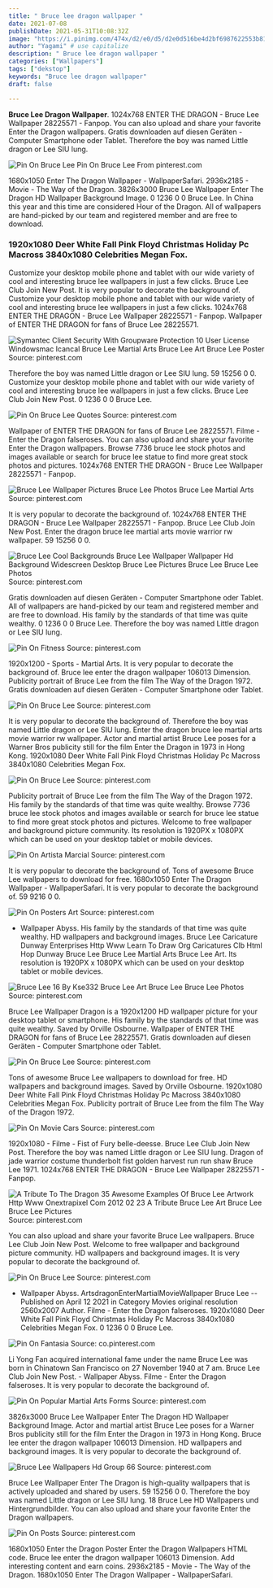 ```yaml
---
title: " Bruce lee dragon wallpaper "
date: 2021-07-08
publishDate: 2021-05-31T10:08:32Z
image: "https://i.pinimg.com/474x/d2/e0/d5/d2e0d516be4d2bf6987622553b812cb5.jpg"
author: "Yagami" # use capitalize
description: " Bruce lee dragon wallpaper "
categories: ["Wallpapers"]
tags: ["dekstop"]
keywords: "Bruce lee dragon wallpaper"
draft: false

---
```



**Bruce Lee Dragon Wallpaper**. 1024x768 ENTER THE DRAGON - Bruce Lee Wallpaper 28225571 - Fanpop. You can also upload and share your favorite Enter the Dragon wallpapers. Gratis downloaden auf diesen Geräten - Computer Smartphone oder Tablet. Therefore the boy was named Little dragon or Lee SIU lung.

![Pin On Bruce Lee](https://i.pinimg.com/originals/b3/11/4f/b3114f234a867f7efd7ad34280e91a5c.gif "Pin On Bruce Lee")
Pin On Bruce Lee From pinterest.com


1680x1050 Enter The Dragon Wallpaper - WallpaperSafari. 2936x2185 - Movie - The Way of the Dragon. 3826x3000 Bruce Lee Wallpaper Enter The Dragon HD Wallpaper Background Image. 0 1236 0 0 Bruce Lee. In China this year and this time are considered Hour of the Dragon. All of wallpapers are hand-picked by our team and registered member and are free to download.

### 1920x1080 Deer White Fall Pink Floyd Christmas Holiday Pc Macross 3840x1080 Celebrities Megan Fox.

Customize your desktop mobile phone and tablet with our wide variety of cool and interesting bruce lee wallpapers in just a few clicks. Bruce Lee Club Join New Post. It is very popular to decorate the background of. Customize your desktop mobile phone and tablet with our wide variety of cool and interesting bruce lee wallpapers in just a few clicks. 1024x768 ENTER THE DRAGON - Bruce Lee Wallpaper 28225571 - Fanpop. Wallpaper of ENTER THE DRAGON for fans of Bruce Lee 28225571.


![Symantec Client Security With Groupware Protection 10 User License Windowsmac Icancal Bruce Lee Martial Arts Bruce Lee Art Bruce Lee Poster](https://i.pinimg.com/originals/08/54/ed/0854ed801070086e520dff40acfd4d25.jpg "Symantec Client Security With Groupware Protection 10 User License Windowsmac Icancal Bruce Lee Martial Arts Bruce Lee Art Bruce Lee Poster")
Source: pinterest.com

Therefore the boy was named Little dragon or Lee SIU lung. 59 15256 0 0. Customize your desktop mobile phone and tablet with our wide variety of cool and interesting bruce lee wallpapers in just a few clicks. Bruce Lee Club Join New Post. 0 1236 0 0 Bruce Lee.

![Pin On Bruce Lee Quotes](https://i.pinimg.com/originals/1d/16/21/1d1621a7487cf05b2abf26178525040e.jpg "Pin On Bruce Lee Quotes")
Source: pinterest.com

Wallpaper of ENTER THE DRAGON for fans of Bruce Lee 28225571. Filme - Enter the Dragon falseroses. You can also upload and share your favorite Enter the Dragon wallpapers. Browse 7736 bruce lee stock photos and images available or search for bruce lee statue to find more great stock photos and pictures. 1024x768 ENTER THE DRAGON - Bruce Lee Wallpaper 28225571 - Fanpop.

![Bruce Lee Wallpaper Pictures Bruce Lee Photos Bruce Lee Martial Arts](https://i.pinimg.com/originals/71/1a/c0/711ac0ffc61824244f703ae582b7637e.jpg "Bruce Lee Wallpaper Pictures Bruce Lee Photos Bruce Lee Martial Arts")
Source: pinterest.com

It is very popular to decorate the background of. 1024x768 ENTER THE DRAGON - Bruce Lee Wallpaper 28225571 - Fanpop. Bruce Lee Club Join New Post. Enter the dragon bruce lee martial arts movie warrior rw wallpaper. 59 15256 0 0.

![Bruce Lee Cool Backgrounds Bruce Lee Wallpaper Wallpaper Hd Background Widescreen Desktop Bruce Lee Pictures Bruce Lee Bruce Lee Photos](https://i.pinimg.com/originals/f2/38/44/f23844edb17a770741047784a7febc79.jpg "Bruce Lee Cool Backgrounds Bruce Lee Wallpaper Wallpaper Hd Background Widescreen Desktop Bruce Lee Pictures Bruce Lee Bruce Lee Photos")
Source: pinterest.com

Gratis downloaden auf diesen Geräten - Computer Smartphone oder Tablet. All of wallpapers are hand-picked by our team and registered member and are free to download. His family by the standards of that time was quite wealthy. 0 1236 0 0 Bruce Lee. Therefore the boy was named Little dragon or Lee SIU lung.

![Pin On Fitness](https://i.pinimg.com/originals/86/5f/20/865f20763daf46221002a70ffa8ffb27.png "Pin On Fitness")
Source: pinterest.com

1920x1200 - Sports - Martial Arts. It is very popular to decorate the background of. Bruce lee enter the dragon wallpaper 106013 Dimension. Publicity portrait of Bruce Lee from the film The Way of the Dragon 1972. Gratis downloaden auf diesen Geräten - Computer Smartphone oder Tablet.

![Pin On Bruce Lee](https://i.pinimg.com/originals/af/d8/bf/afd8bf28b7cda7fa89e525ab8bf8ac7b.jpg "Pin On Bruce Lee")
Source: pinterest.com

It is very popular to decorate the background of. Therefore the boy was named Little dragon or Lee SIU lung. Enter the dragon bruce lee martial arts movie warrior rw wallpaper. Actor and martial artist Bruce Lee poses for a Warner Bros publicity still for the film Enter the Dragon in 1973 in Hong Kong. 1920x1080 Deer White Fall Pink Floyd Christmas Holiday Pc Macross 3840x1080 Celebrities Megan Fox.

![Pin On Bruce Lee](https://i.pinimg.com/originals/1e/78/01/1e7801e4addc8552403db7295be72536.gif "Pin On Bruce Lee")
Source: pinterest.com

Publicity portrait of Bruce Lee from the film The Way of the Dragon 1972. His family by the standards of that time was quite wealthy. Browse 7736 bruce lee stock photos and images available or search for bruce lee statue to find more great stock photos and pictures. Welcome to free wallpaper and background picture community. Its resolution is 1920PX x 1080PX which can be used on your desktop tablet or mobile devices.

![Pin On Artista Marcial](https://i.pinimg.com/originals/ff/4d/1b/ff4d1b59a307ff55bd890e1d9c644396.jpg "Pin On Artista Marcial")
Source: pinterest.com

It is very popular to decorate the background of. Tons of awesome Bruce Lee wallpapers to download for free. 1680x1050 Enter The Dragon Wallpaper - WallpaperSafari. It is very popular to decorate the background of. 59 9216 0 0.

![Pin On Posters Art](https://i.pinimg.com/originals/0a/17/08/0a1708c9c34120a13669d789c3afa2b5.jpg "Pin On Posters Art")
Source: pinterest.com

- Wallpaper Abyss. His family by the standards of that time was quite wealthy. HD wallpapers and background images. Bruce Lee Caricature Dunway Enterprises Http Www Learn To Draw Org Caricatures Clb Html Hop Dunway Bruce Lee Bruce Lee Martial Arts Bruce Lee Art. Its resolution is 1920PX x 1080PX which can be used on your desktop tablet or mobile devices.

![Bruce Lee 16 By Kse332 Bruce Lee Art Bruce Lee Bruce Lee Photos](https://i.pinimg.com/originals/7c/33/b7/7c33b7d897e0de1701cbfcdbe26e5d59.jpg "Bruce Lee 16 By Kse332 Bruce Lee Art Bruce Lee Bruce Lee Photos")
Source: pinterest.com

Bruce Lee Wallpaper Dragon is a 1920x1200 HD wallpaper picture for your desktop tablet or smartphone. His family by the standards of that time was quite wealthy. Saved by Orville Osbourne. Wallpaper of ENTER THE DRAGON for fans of Bruce Lee 28225571. Gratis downloaden auf diesen Geräten - Computer Smartphone oder Tablet.

![Pin On Bruce Lee](https://i.pinimg.com/564x/78/ca/5a/78ca5a7bcca654b0eada0a123f48707d.jpg "Pin On Bruce Lee")
Source: pinterest.com

Tons of awesome Bruce Lee wallpapers to download for free. HD wallpapers and background images. Saved by Orville Osbourne. 1920x1080 Deer White Fall Pink Floyd Christmas Holiday Pc Macross 3840x1080 Celebrities Megan Fox. Publicity portrait of Bruce Lee from the film The Way of the Dragon 1972.

![Pin On Movie Cars](https://i.pinimg.com/originals/81/3a/02/813a025fafd5310254461e6656e350a9.jpg "Pin On Movie Cars")
Source: pinterest.com

1920x1080 - Filme - Fist of Fury belle-deesse. Bruce Lee Club Join New Post. Therefore the boy was named Little dragon or Lee SIU lung. Dragon of jade warrior costume thunderbolt fist golden harvest run run shaw Bruce Lee 1971. 1024x768 ENTER THE DRAGON - Bruce Lee Wallpaper 28225571 - Fanpop.

![A Tribute To The Dragon 35 Awesome Examples Of Bruce Lee Artwork Http Www Onextrapixel Com 2012 02 23 A Tribute Bruce Lee Art Bruce Lee Bruce Lee Pictures](https://i.pinimg.com/originals/1f/32/ea/1f32ea8ac4f1b8319df1dae289c4f529.jpg "A Tribute To The Dragon 35 Awesome Examples Of Bruce Lee Artwork Http Www Onextrapixel Com 2012 02 23 A Tribute Bruce Lee Art Bruce Lee Bruce Lee Pictures")
Source: pinterest.com

You can also upload and share your favorite Bruce Lee wallpapers. Bruce Lee Club Join New Post. Welcome to free wallpaper and background picture community. HD wallpapers and background images. It is very popular to decorate the background of.

![Pin On Bruce Lee](https://i.pinimg.com/originals/48/cd/4c/48cd4c328f8ece2b17e604c9ed49f33b.jpg "Pin On Bruce Lee")
Source: pinterest.com

- Wallpaper Abyss. ArtsdragonEnterMartialMovieWallpaper Bruce Lee --Published on April 12 2021 in Category Movies original resolution 2560x2007 Author. Filme - Enter the Dragon falseroses. 1920x1080 Deer White Fall Pink Floyd Christmas Holiday Pc Macross 3840x1080 Celebrities Megan Fox. 0 1236 0 0 Bruce Lee.

![Pin On Fantasia](https://i.pinimg.com/originals/6d/c8/22/6dc8229daf6b2b86aef5a12f75bf780f.jpg "Pin On Fantasia")
Source: co.pinterest.com

Li Yong Fan acquired international fame under the name Bruce Lee was born in Chinatown San Francisco on 27 November 1940 at 7 am. Bruce Lee Club Join New Post. - Wallpaper Abyss. Filme - Enter the Dragon falseroses. It is very popular to decorate the background of.

![Pin On Popular Martial Arts Forms](https://i.pinimg.com/originals/5a/10/d1/5a10d1eec1438477d3ec21b58e30bdb5.jpg "Pin On Popular Martial Arts Forms")
Source: pinterest.com

3826x3000 Bruce Lee Wallpaper Enter The Dragon HD Wallpaper Background Image. Actor and martial artist Bruce Lee poses for a Warner Bros publicity still for the film Enter the Dragon in 1973 in Hong Kong. Bruce lee enter the dragon wallpaper 106013 Dimension. HD wallpapers and background images. It is very popular to decorate the background of.

![Bruce Lee Wallpapers Hd Group 66](https://i.pinimg.com/564x/2a/4b/88/2a4b881a3a0835d7a703bd2caef8b3a3--wallpaper-free-high-definition.jpg "Bruce Lee Wallpapers Hd Group 66")
Source: pinterest.com

Bruce Lee Wallpaper Enter The Dragon is high-quality wallpapers that is actively uploaded and shared by users. 59 15256 0 0. Therefore the boy was named Little dragon or Lee SIU lung. 18 Bruce Lee HD Wallpapers und Hintergrundbilder. You can also upload and share your favorite Enter the Dragon wallpapers.

![Pin On Posts](https://i.pinimg.com/474x/d2/e0/d5/d2e0d516be4d2bf6987622553b812cb5.jpg "Pin On Posts")
Source: pinterest.com

1680x1050 Enter the Dragon Poster Enter the Dragon Wallpapers HTML code. Bruce lee enter the dragon wallpaper 106013 Dimension. Add interesting content and earn coins. 2936x2185 - Movie - The Way of the Dragon. 1680x1050 Enter The Dragon Wallpaper - WallpaperSafari.

